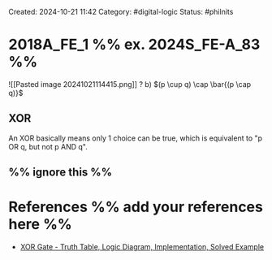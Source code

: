 Created: 2024-10-21 11:42
Category: #digital-logic 
Status: #philnits



# 2018A_FE_1 %% ex. 2024S_FE-A_83 %%

![[Pasted image 20241021114415.png]]
? 
b) $(p \cup q) \cap \bar{(p \cap q)}$

## XOR

An XOR basically means only 1 choice can be true, which is equivalent to "p OR q, but not p AND q".



%% ignore this %%
---









# References %% add your references here %%
- [XOR Gate - Truth Table, Logic Diagram, Implementation, Solved Example](https://www.geeksforgeeks.org/xor-gate/)